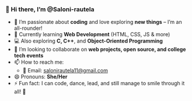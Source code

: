### 👋 Hi there, I’m @Saloni-rautela
 - 👀 I’m passionate about **coding** and love exploring **new things** – I’m an all-rounder!
- 🌱 Currently learning **Web Development** (HTML, CSS, JS & more)
- 💻 Also exploring **C, C++**, and **Object-Oriented Programming**
- 💞️ I’m looking to collaborate on **web projects, open source, and college tech events**
- 📫 How to reach me:  
  - 📧 Email: salonirautela11@gmail.com
- 😄 Pronouns: **She/Her**
- ⚡ Fun fact: I can code, dance, lead, and still manage to smile through it all! 🌟
